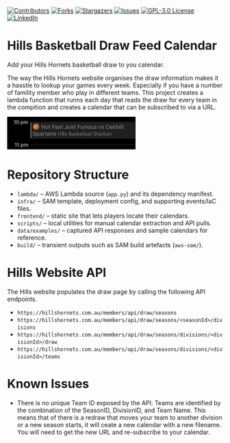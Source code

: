 [![Contributors][contributors-shield]][contributors-url]
[![Forks][forks-shield]][forks-url]
[![Stargazers][stars-shield]][stars-url]
[![Issues][issues-shield]][issues-url]
[![GPL-3.0 License][license-shield]][license-url]
[![LinkedIn][linkedin-shield]][linkedin-url]

# Hills Basketball Draw Feed Calendar
Add your Hills Hornets basketball draw to you calendar.

The way the Hills Hornets website organises the draw information makes it a hasstle to lookup your games every week. Especially if you have a number of famility member who play in different teams. This project creates a lambda function that runns each day that reads the draw for every team in the compition and creates a calendar that can be subscribed to via a URL. 

![Calendar](./img/calendar-screenshot.png)

# Repository Structure
- `lambda/` – AWS Lambda source (`app.py`) and its dependency manifest.
- `infra/` – SAM template, deployment config, and supporting events/IaC files.
- `frontend/` – static site that lets players locate their calendars.
- `scripts/` – local utilities for manual calendar extraction and API pulls.
- `data/examples/` – captured API responses and sample calendars for reference.
- `build/` – transient outputs such as SAM build artefacts (`aws-sam/`).

# Hills Website API
The Hills website populates the draw page by calling the following API endpoints.
* `https://hillshornets.com.au/members/api/draw/seasons`
* `https://hillshornets.com.au/members/api/draw/seasons/<seasonId>/divisions`
* `https://hillshornets.com.au/members/api/draw/seasons/divisions/<divisionId>/draw`
* `https://hillshornets.com.au/members/api/draw/seasons/divisions/<divisionId>/teams`

# Known Issues
* There is no unique Team ID exposed by the API. Teams are identified by the combination of the SeasonID, DivisionID, and Team Name. This means that of there is a redraw that moves your team to another division or a new season starts, it will ceate a new calendar with a new filename. You will need to get the new URL and re-subscribe to your calendar.

[contributors-shield]: https://img.shields.io/github/contributors/dfevre/hills-draw-calendar.svg?style=for-the-badge
[contributors-url]: https://github.com/dfevre/hills-draw-calendar/graphs/contributors
[forks-shield]: https://img.shields.io/github/forks/dfevre/hills-draw-calendar.svg?style=for-the-badge
[forks-url]: https://github.com/dfevre/hills-draw-calendar/network/members
[stars-shield]: https://img.shields.io/github/stars/dfevre/hills-draw-calendar.svg?style=for-the-badge
[stars-url]: https://github.com/dfevre/hills-draw-calendar/stargazers
[issues-shield]: https://img.shields.io/github/issues/dfevre/hills-draw-calendar.svg?style=for-the-badge
[issues-url]: https://github.com/dfevre/hills-draw-calendar/issues
[license-shield]: https://img.shields.io/github/license/dfevre/hills-draw-calendar.svg?style=for-the-badge
[license-url]: https://github.com/dfevre/hills-draw-calendar/blob/master/LICENSE.txt
[linkedin-shield]: https://img.shields.io/badge/-LinkedIn-black.svg?style=for-the-badge&logo=linkedin&colorB=555
[linkedin-url]: https://linkedin.com/in/davidfevre
